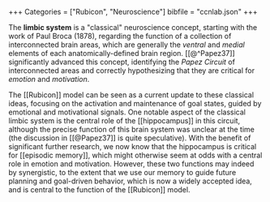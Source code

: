 +++
Categories = ["Rubicon", "Neuroscience"]
bibfile = "ccnlab.json"
+++

The **limbic system** is a "classical" neuroscience concept, starting with the work of Paul Broca (1878), regarding the function of a collection of interconnected brain areas, which are generally the _ventral_ and _medial_ elements of each anatomically-defined brain region. [[@^Papez37]] significantly advanced this concept, identifying the _Papez Circuit_ of interconnected areas and correctly hypothesizing that they are critical for _emotion_ and _motivation_.

The [[Rubicon]] model can be seen as a current update to these classical ideas, focusing on the activation and maintenance of goal states, guided by emotional and motivational signals. One notable aspect of the classical limbic system is the central role of the [[hippocampus]] in this circuit, although the precise function of this brain system was unclear at the time (the discussion in [[@Papez37]] is quite speculative). With the benefit of significant further research, we now know that the hippocampus is critical for [[episodic memory]], which might otherwise seem at odds with a central role in emotion and motivation. However, these two functions may indeed by synergistic, to the extent that we use our memory to guide future planning and goal-driven behavior, which is now a widely accepted idea, and is central to the function of the [[Rubicon]] model.


